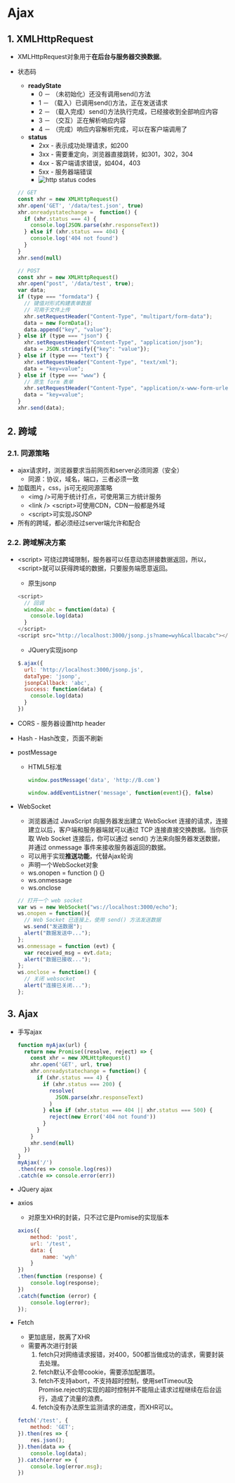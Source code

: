 # Ajax

## 1. XMLHttpRequest

- XMLHttpRequest对象用于**在后台与服务器交换数据**。
- 状态码
  - **readyState**
    - 0 － （未初始化）还没有调用send()方法
    - 1 － （载入）已调用send()方法，正在发送请求
    - 2 － （载入完成）send()方法执行完成，已经接收到全部响应内容
    - 3 － （交互）正在解析响应内容
    - 4 － （完成）响应内容解析完成，可以在客户端调用了
  - **status**
    - 2xx - 表示成功处理请求，如200
    - 3xx - 需要重定向，浏览器直接跳转，如301，302，304
    - 4xx - 客户端请求错误，如404，403
    - 5xx - 服务器端错误
    - ![http status codes](../../img/HTTP_codes.png)

  ```js
  // GET
  const xhr = new XMLHttpRequest()
  xhr.open('GET', '/data/test.json', true)
  xhr.onreadystatechange =  function() {
    if (xhr.status === 4) {
      console.log(JSON.parse(xhr.responseText))
    } else if (xhr.status === 404) {
      console.log('404 not found')
    }
  }
  xhr.send(null)
  ```

  ```js
  // POST
  const xhr = new XMLHttpRequest()
  xhr.open("post", '/data/test', true);
  var data;
  if (type === "formdata") {
    // 键值对形式构建表单数据
    // 可用于文件上传
    xhr.setRequestHeader("Content-Type", "multipart/form-data");
    data = new FormData();
    data.append("key", "value");
  } else if (type === "json") {
    xhr.setRequestHeader("Content-Type", "application/json");
    data = JSON.stringify({"key": "value"});
  } else if (type === "text") {
    xhr.setRequestHeader("Content-Type", "text/xml");
    data = "key=value";
  } else if (type === "www") {
    // 原生 form 表单
    xhr.setRequestHeader("Content-Type", "application/x-www-form-urlencoded");
    data = "key=value";
  }
  xhr.send(data);
  ```

## 2. 跨域

### 2.1. 同源策略

- ajax请求时，浏览器要求当前网页和server必须同源（安全）
  - 同源：协议，域名，端口，三者必须一致
- 加载图片，css，js可无视同源策略
  - \<img />可用于统计打点，可使用第三方统计服务
  - \<link /> \<script>可使用CDN，CDN一般都是外域
  - \<script>可实现JSONP
- 所有的跨域，都必须经过server端允许和配合

### 2.2. 跨域解决方案

- \<script> 可绕过跨域限制，服务器可以任意动态拼接数据返回，所以，\<script>就可以获得跨域的数据，只要服务端愿意返回。
  - 原生jsonp

  ```js
  <script>
    // 回调
    window.abc = function(data) {
      console.log(data)
    }
  </script>
  <script src="http://localhost:3000/jsonp.js?name=wyh&callbacabc"></script>
  ```

  - JQuery实现jsonp

  ```js
  $.ajax({
    url: 'http://localhost:3000/jsonp.js',
    dataType: 'jsonp',
    jsonpCallback: 'abc',
    success: function(data) {
      console.log(data)
    }
  })
  ```

- CORS - 服务器设置http header
- Hash - Hash改变，页面不刷新
- postMessage
  - HTML5标准

    ```js
    window.postMessage('data', 'http://B.com')
    ```

    ```js
    window.addEventListner('message', function(event){}, false)
    ```

- WebSocket
  - 浏览器通过 JavaScript 向服务器发出建立 WebSocket 连接的请求，连接建立以后，客户端和服务器端就可以通过 TCP 连接直接交换数据。当你获取 Web Socket 连接后，你可以通过 send() 方法来向服务器发送数据，并通过 onmessage 事件来接收服务器返回的数据。
  - 可以用于实现**推送功能**，代替Ajax轮询
  - 声明一个WebSocket对象
  - ws.onopen = function () {}
  - ws.onmessage
  - ws.onclose

  ```js
  // 打开一个 web socket
  var ws = new WebSocket("ws://localhost:3000/echo");
  ws.onopen = function(){
    // Web Socket 已连接上，使用 send() 方法发送数据
    ws.send("发送数据");
    alert("数据发送中...");
  };
  ws.onmessage = function (evt) {
    var received_msg = evt.data;
    alert("数据已接收...");
  };
  ws.onclose = function() {
    // 关闭 websocket
    alert("连接已关闭...");
  };
  ```

## 3. Ajax

- 手写ajax

  ```js
  function myAjax(url) {
    return new Promise((resolve, reject) => {
      const xhr = new XMLHttpRequest()
      xhr.open('GET', url, true)
      xhr.onreadystatechange = function() {
        if (xhr.status === 4) {
          if (xhr.status === 200) {
            resolve(
              JSON.parse(xhr.responseText)
            )
          } else if (xhr.status === 404 || xhr.status === 500) {
            reject(new Error('404 not found'))
          }
        }
      }
      xhr.send(null)
    })
  }
  myAjax('/')
  .then(res => console.log(res))
  .catch(e => console.error(err))
  ```

- JQuery ajax
- axios
  - 对原生XHR的封装，只不过它是Promise的实现版本

  ```js
  axios({
      method: 'post',
      url: '/test',
      data: {
          name: 'wyh'
      }
  })
  .then(function (response) {
      console.log(response);
  })
  .catch(function (error) {
      console.log(error);
  });
  ```

- Fetch
  - 更加底层，脱离了XHR
  - 需要再次进行封装
    1. fetch只对网络请求报错，对400，500都当做成功的请求，需要封装去处理。
    2. fetch默认不会带cookie，需要添加配置项。
    3. fetch不支持abort，不支持超时控制，使用setTimeout及Promise.reject的实现的超时控制并不能阻止请求过程继续在后台运行，造成了流量的浪费。
    4. fetch没有办法原生监测请求的进度，而XHR可以。

  ```js
  fetch('/test', {
      method: 'GET';
  }).then(res => {
      res.json();
  }).then(data => {
      console.log(data);
  }).catch(error => {
      console.log(error.msg);
  })
  ```
